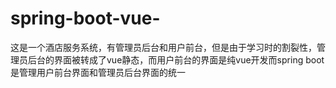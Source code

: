 # spring-boot-vue-
这是一个酒店服务系统，有管理员后台和用户前台，但是由于学习时的割裂性，管理员后台的界面被转成了vue静态，而用户前台的界面是纯vue开发而spring boot 是管理用户前台界面和管理员后台界面的统一
